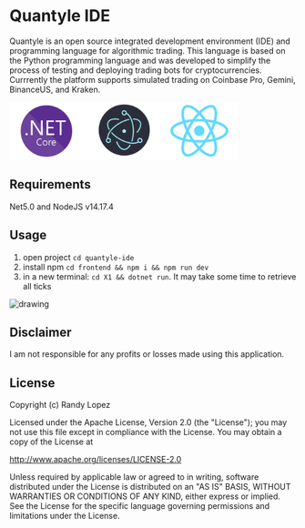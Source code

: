 # Quantyle IDE

Quantyle is an open source integrated development environment (IDE) and programming language for algorithmic trading. 
This language is based on the Python programming language and was developed to simplify the process of testing and deploying trading 
bots for cryptocurrencies. Currrently the platform supports simulated trading on Coinbase Pro, Gemini, BinanceUS, and Kraken. 


<img src="./frontend/src/techstack.svg" alt="drawing" width="400"/>


## Requirements

Net5.0 and NodeJS v14.17.4

## Usage

1. open project `cd quantyle-ide`
2. install npm `cd frontend && npm i && npm run dev`
3. in a new terminal: `cd X1 && dotnet run`. It may take some time to retrieve all ticks

<img src="./frontend/src/readme-0.svg" alt="drawing" width="400"/>


## Disclaimer
I am not responsible for any profits or losses made using this application. 

## License

Copyright (c) Randy Lopez

Licensed under the Apache License, Version 2.0 (the "License");
you may not use this file except in compliance with the License.
You may obtain a copy of the License at

   http://www.apache.org/licenses/LICENSE-2.0

Unless required by applicable law or agreed to in writing, software
distributed under the License is distributed on an "AS IS" BASIS,
WITHOUT WARRANTIES OR CONDITIONS OF ANY KIND, either express or implied.
See the License for the specific language governing permissions and
limitations under the License.